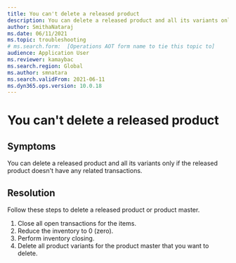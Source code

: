 ```yaml
---
title: You can't delete a released product
description: You can delete a released product and all its variants only if the released product doesn't have any related transactions.
author: SmithaNataraj
ms.date: 06/11/2021
ms.topic: troubleshooting
# ms.search.form:  [Operations AOT form name to tie this topic to]
audience: Application User
ms.reviewer: kamaybac
ms.search.region: Global
ms.author: smnatara
ms.search.validFrom: 2021-06-11
ms.dyn365.ops.version: 10.0.18
---
```


# You can't delete a released product


## Symptoms

You can delete a released product and all its variants only if the released product doesn't have any related transactions.
 
## Resolution

Follow these steps to delete a released product or product master.

1. Close all open transactions for the items.
1. Reduce the inventory to 0 (zero).
1. Perform inventory closing.
1. Delete all product variants for the product master that you want to delete.

